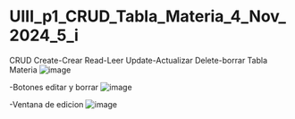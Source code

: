 # UIII_p1_CRUD_Tabla_Materia_4_Nov_2024_5_i
CRUD Create-Crear Read-Leer Update-Actualizar Delete-borrar  Tabla Materia 
![image](https://github.com/user-attachments/assets/79c273f7-2c38-48a9-9951-b27d0cf45ae7)

-Botones editar y borrar
![image](https://github.com/user-attachments/assets/f916d857-00db-4803-bc4a-fbb9bbd1b8d9)


-Ventana de edicion
![image](https://github.com/user-attachments/assets/61be1db5-3221-4380-ae58-c9f4d393687d)
